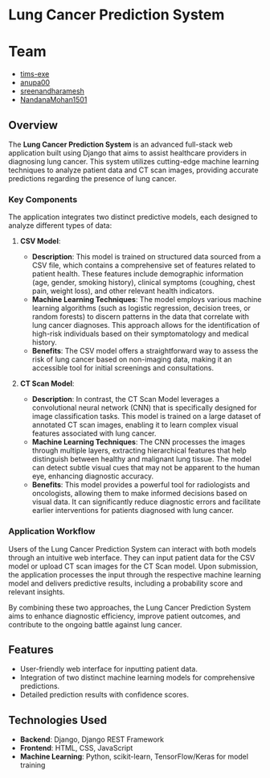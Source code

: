 # Lung Cancer Prediction System

# Team 
- [tims-exe](https://github.com/tims-exe)
- [anupa00](https://github.com/anupa00)
- [sreenandharamesh](https://github.com/sreenandharamesh)
- [NandanaMohan1501](https://github.com/NandanaMohan1501)

## Overview

The **Lung Cancer Prediction System** is an advanced full-stack web application built using Django that aims to assist healthcare providers in diagnosing lung cancer. This system utilizes cutting-edge machine learning techniques to analyze patient data and CT scan images, providing accurate predictions regarding the presence of lung cancer.

### Key Components

The application integrates two distinct predictive models, each designed to analyze different types of data:

1. **CSV Model**:
   - **Description**: This model is trained on structured data sourced from a CSV file, which contains a comprehensive set of features related to patient health. These features include demographic information (age, gender, smoking history), clinical symptoms (coughing, chest pain, weight loss), and other relevant health indicators.
   - **Machine Learning Techniques**: The model employs various machine learning algorithms (such as logistic regression, decision trees, or random forests) to discern patterns in the data that correlate with lung cancer diagnoses. This approach allows for the identification of high-risk individuals based on their symptomatology and medical history.
   - **Benefits**: The CSV model offers a straightforward way to assess the risk of lung cancer based on non-imaging data, making it an accessible tool for initial screenings and consultations.

2. **CT Scan Model**:
   - **Description**: In contrast, the CT Scan Model leverages a convolutional neural network (CNN) that is specifically designed for image classification tasks. This model is trained on a large dataset of annotated CT scan images, enabling it to learn complex visual features associated with lung cancer.
   - **Machine Learning Techniques**: The CNN processes the images through multiple layers, extracting hierarchical features that help distinguish between healthy and malignant lung tissue. The model can detect subtle visual cues that may not be apparent to the human eye, enhancing diagnostic accuracy.
   - **Benefits**: This model provides a powerful tool for radiologists and oncologists, allowing them to make informed decisions based on visual data. It can significantly reduce diagnostic errors and facilitate earlier interventions for patients diagnosed with lung cancer.

### Application Workflow

Users of the Lung Cancer Prediction System can interact with both models through an intuitive web interface. They can input patient data for the CSV model or upload CT scan images for the CT Scan model. Upon submission, the application processes the input through the respective machine learning model and delivers predictive results, including a probability score and relevant insights.

By combining these two approaches, the Lung Cancer Prediction System aims to enhance diagnostic efficiency, improve patient outcomes, and contribute to the ongoing battle against lung cancer.

## Features

- User-friendly web interface for inputting patient data.
- Integration of two distinct machine learning models for comprehensive predictions.
- Detailed prediction results with confidence scores.

## Technologies Used

- **Backend**: Django, Django REST Framework
- **Frontend**: HTML, CSS, JavaScript
- **Machine Learning**: Python, scikit-learn, TensorFlow/Keras for model training



